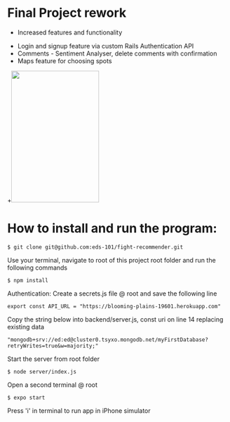 # Final Project rework

* Increased features and functionality
- Login and signup feature via custom Rails Authentication API
- Comments - Sentiment Analyser, delete comments with confirmation
- Maps feature for choosing spots

+<img src="/assets/gifs/grap-v2.gif" width="200px" height="300px">
<!-- ![Grappitude v2 Gif](https://github.com/eds-101/Grappitude/blob/) -->

# How to install and run the program:
```
$ git clone git@github.com:eds-101/fight-recommender.git
```
Use your terminal, navigate to root of this project root folder and run the following commands
```
$ npm install
```
Authentication: Create a secrets.js file @ root and save the following line
```
export const API_URL = "https://blooming-plains-19601.herokuapp.com"
```
Copy the string below into backend/server.js, const uri on line 14 replacing existing data
```
"mongodb+srv://ed:ed@cluster0.tsyxo.mongodb.net/myFirstDatabase?retryWrites=true&w=majority;"
```
Start the server from root folder
```
$ node server/index.js
```
Open a second terminal @ root
```
$ expo start
```
Press 'i' in terminal to run app in iPhone simulator
